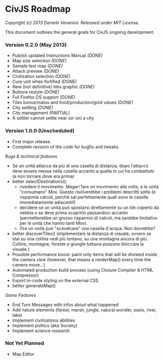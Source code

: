 # CivJS Roadmap

_Copyright (c) 2013 Daniele Veneroni. Released under MIT License._

This document outlines the general goals for CivJS ongoing development.

### Version 0.2.0 (May 2013)

* Publish updated Instructions Manual _(DONE)_
* Map size selection _(DONE)_
* Sample test map _(DONE)_
* Attack preview _(DONE)_
* Civilization selection _(DONE)_
* Cure unit when fortified _(DONE)_
* New (not definitive) tiles graphic _(DONE)_
* Buttons restyle _(DONE)_
* Full Firefox OS support _(DONE)_
* Tiles bonus/malus and food/production/gold values _(DONE)_
* City settling _(DONE)_
* City management _(PARTIAL)_
* A settler cannot settle near (or on) a city

### Version 1.0.0 (Unscheduled)

* First major release.
* Complete revision of the code for bugfix and tweaks

_Bugs & technical features_

* Se un unità attacca da più di una casella di distanza, dopo l'attacco deve essere messa nella casella accanto a quella in cui ha combattuto (e non tornare dove era prima)
* better selectDestinations():
	* rivedere il movimento. Magari fare un movimento alla volta, e le unità "consumano" Mov. Questo risolverebbe i problemi descritti sotto (e risparmia calcoli, perché sai perfettamente quali sono le caselle immediatamente adiacenti!)
	* decidere se un unità può spostarsi direttamente su un tile coperto da nebbia o se deve prima scoprirlo passandoci accanto (permetterebbe un grosso risparmio di calcoli, ma sarebbe limitativo per le unità che hanno tanti Mov).
	* Ora un unità può "scavalcare" una casella d'acqua. Non dovrebbe?
* better discoverTiles() (implementare la distanza di visuale, ovvero se stai su una collina vedi più lontano, su una montagna ancora di più. Colline, montagne, foreste e giungle tuttavia possono bloccare la visuale.)
* Possible performance boost: paint only items that will be showed inside the camera view (however, that means a renderMap() every time the camera move...)
* Automated production build process (using Closure Compiler & HTML Compressor)
* Export in-code styling on the external CSS
* better generateMap()

_Game Features_

* End Turn Messages with infos about what happened
* Add nature elements (forest, marsh, jungle, natural wonder, oasis, river, lake)
* Implement civilizations abilities
* Implement politics (aka Society)
* Implement science research

### Not Yet Planned

* Map Editor
